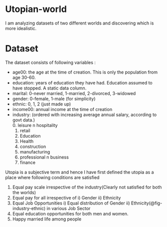 # Utopian-world
 I am analyzing datasets of two different worlds and discovering which is more idealistic.

 # Dataset 
 The dataset consists of following variables : 

* age00: the age at the time of creation. This is only the population from age 30-60.  
* education: years of education they have had. Education assumed to have stopped. A static data column.  
* marital: 0-never married, 1-married, 2-divorced, 3-widowed  
* gender: 0-female, 1-male (for simplicity)  
* ethnic: 0, 1, 2 (just made up)  
* income00: annual income at the time of creation   
* industry: (ordered with increasing average annual salary, according to govt data.)   
    0. leisure n hospitality  
    1. retail   
    2. Education   
    3. Health   
    4. construction   
    5. manufacturing   
    6. professional n business   
    7. finance   
 
Utopia is a subjective term and hence I have first defined the utopia as a place where following conditions are satisfied 
1. Equal pay scale irrespective of the industry(Clearly not satisfied for both the worlds) 
2. Equal pay for all irrespective of
 i) Gender 
 ii) Ethnicity
3. Equal Job Opportunities 
 i) Equal distribution of Gender 
 ii) Ethnicity(@fig-industry-ethnic) in various Job Sector 
4. Equal education opportunities for both men and women.
5. Happy married life among people



